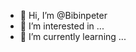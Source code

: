- 👋 Hi, I’m @Bibinpeter
- 👀 I’m interested in ...
- 🌱 I’m currently learning ...
 

<!---
Bibinpeter/Bibinpeter is a ✨ special ✨ repository because its `README.md` (this file) appears on your GitHub profile.
You can click the Preview link to take a look at your changes.
--->
